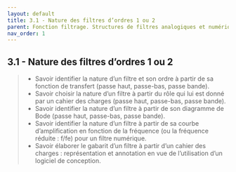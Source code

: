 ```yaml
---
layout: default
title: 3.1 - Nature des filtres d’ordres 1 ou 2
parent: Fonction filtrage. Structures de filtres analogiques et numériques
nav_order: 1
---
```


## 3.1 - Nature des filtres d’ordres 1 ou 2

> - Savoir identifier la nature d’un filtre et son ordre à partir de sa fonction de transfert (passe haut, passe-bas, passe bande).
> - Savoir choisir la nature d’un filtre à partir du rôle qui lui est donné par un cahier des charges (passe haut, passe-bas, passe bande).
> - Savoir identifier la nature d’un filtre à partir de son diagramme de Bode (passe haut, passe-bas, passe bande).
> - Savoir identifier la nature d’un filtre à partir de sa courbe d’amplification en fonction de la fréquence (ou la fréquence réduite : f/fe) pour un filtre numérique.
> - Savoir élaborer le gabarit d’un filtre à partir d’un cahier des charges : représentation et annotation en vue de l’utilisation d’un logiciel de conception.
